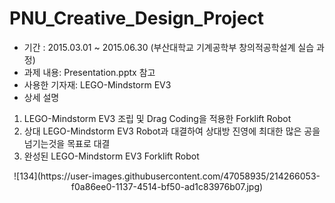 # PNU_Creative_Design_Project
- 기간 : 2015.03.01 ~ 2015.06.30 (부산대학교 기계공학부 창의적공학설계 실습 과정)
- 과제 내용: Presentation.pptx 참고
- 사용한 기자재: LEGO-Mindstorm EV3
- 상세 설명
1) LEGO-Mindstorm EV3 조립 및 Drag Coding을 적용한 Forklift Robot
2) 상대 LEGO-Mindstorm EV3 Robot과 대결하여 상대방 진영에 최대한 많은 공을 넘기는것을 목표로 대결
3) 완성된 LEGO-Mindstorm EV3 Forklift Robot
<p align = "center">
![134](https://user-images.githubusercontent.com/47058935/214266053-f0a86ee0-1137-4514-bf50-ad1c83976b07.jpg)
</p>

